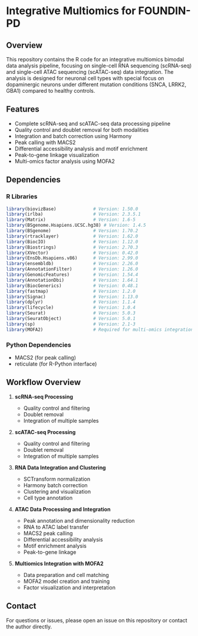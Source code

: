 # Integrative Multiomics for FOUNDIN-PD


## Overview

This repository contains the R code for an integrative multiomics bimodal data analysis pipeline, focusing on single-cell RNA sequencing (scRNA-seq) and single-cell ATAC sequencing (scATAC-seq) data integration. The analysis is designed for neuronal cell types with special focus on dopaminergic neurons under different mutation conditions (SNCA, LRRK2, GBA1) compared to healthy controls.

## Features

- Complete scRNA-seq and scATAC-seq data processing pipeline
- Quality control and doublet removal for both modalities
- Integration and batch correction using Harmony
- Peak calling with MACS2
- Differential accessibility analysis and motif enrichment
- Peak-to-gene linkage visualization
- Multi-omics factor analysis using MOFA2

## Dependencies

### R Libraries

```r
library(biovizBase)              # Version: 1.50.0
library(irlba)                   # Version: 2.3.5.1
library(Matrix)                  # Version: 1.6-5
library(BSgenome.Hsapiens.UCSC.hg38) # Version: 1.4.5
library(BSgenome)                # Version: 1.70.2
library(rtracklayer)             # Version: 1.62.0
library(BiocIO)                  # Version: 1.12.0
library(Biostrings)              # Version: 2.70.3
library(XVector)                 # Version: 0.42.0
library(EnsDb.Hsapiens.v86)      # Version: 2.99.0
library(ensembldb)               # Version: 2.26.0
library(AnnotationFilter)        # Version: 1.26.0
library(GenomicFeatures)         # Version: 1.54.4
library(AnnotationDbi)           # Version: 1.64.1
library(BiocGenerics)            # Version: 0.48.1
library(fastmap)                 # Version: 1.2.0
library(Signac)                  # Version: 1.13.0
library(dplyr)                   # Version: 1.1.4
library(lifecycle)               # Version: 1.0.4
library(Seurat)                  # Version: 5.0.3
library(SeuratObject)            # Version: 5.0.1
library(sp)                      # Version: 2.1-3
library(MOFA2)                   # Required for multi-omics integration
```

### Python Dependencies

- MACS2 (for peak calling)
- reticulate (for R-Python interface)

## Workflow Overview

1. **scRNA-seq Processing**
   - Quality control and filtering
   - Doublet removal
   - Integration of multiple samples

2. **scATAC-seq Processing**
   - Quality control and filtering
   - Doublet removal
   - Integration of multiple samples

3. **RNA Data Integration and Clustering**
   - SCTransform normalization
   - Harmony batch correction
   - Clustering and visualization
   - Cell type annotation

4. **ATAC Data Processing and Integration**
   - Peak annotation and dimensionality reduction
   - RNA to ATAC label transfer
   - MACS2 peak calling
   - Differential accessibility analysis
   - Motif enrichment analysis
   - Peak-to-gene linkage

5. **Multiomics Integration with MOFA2**
   - Data preparation and cell matching
   - MOFA2 model creation and training
   - Factor visualization and interpretation




## Contact

For questions or issues, please open an issue on this repository or contact the author directly.
